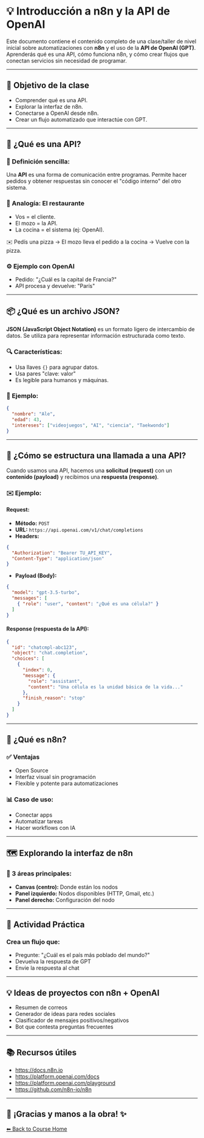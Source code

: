 # 💡 Introducción a n8n y la API de OpenAI

Este documento contiene el contenido completo de una clase/taller de nivel inicial sobre automatizaciones con **n8n** y el uso de la **API de OpenAI (GPT)**. Aprenderás qué es una API, cómo funciona n8n, y cómo crear flujos que conectan servicios sin necesidad de programar.

---

## 🌟 Objetivo de la clase
- Comprender qué es una API.
- Explorar la interfaz de n8n.
- Conectarse a OpenAI desde n8n.
- Crear un flujo automatizado que interactúe con GPT.

---

## 🔌 ¿Qué es una API?

### 📘 Definición sencilla:
Una **API** es una forma de comunicación entre programas. Permite hacer pedidos y obtener respuestas sin conocer el "código interno" del otro sistema.

### 🍼 Analogía: El restaurante
- Vos = el cliente.
- El mozo = la API.
- La cocina = el sistema (ej: OpenAI).

✉️ Pedís una pizza → El mozo lleva el pedido a la cocina → Vuelve con la pizza.

### ⚙️ Ejemplo con OpenAI
- Pedido: "¿Cuál es la capital de Francia?"
- API procesa y devuelve: "París"

---

## 📦 ¿Qué es un archivo JSON?

**JSON (JavaScript Object Notation)** es un formato ligero de intercambio de datos.
Se utiliza para representar información estructurada como texto.

### 🔍 Características:
- Usa llaves `{}` para agrupar datos.
- Usa pares "clave: valor"
- Es legible para humanos y máquinas.

### 🧾 Ejemplo:
```json
{
  "nombre": "Ale",
  "edad": 43,
  "intereses": ["videojuegos", "AI", "ciencia", "Taekwondo"]
}
```

---

## 📡 ¿Cómo se estructura una llamada a una API?

Cuando usamos una API, hacemos una **solicitud (request)** con un **contenido (payload)** y recibimos una **respuesta (response)**.

### ✉️ Ejemplo:
#### Request:
- **Método:** `POST`
- **URL:** `https://api.openai.com/v1/chat/completions`
- **Headers:**
```json
{
  "Authorization": "Bearer TU_API_KEY",
  "Content-Type": "application/json"
}
```
- **Payload (Body):**
```json
{
  "model": "gpt-3.5-turbo",
  "messages": [
    { "role": "user", "content": "¿Qué es una célula?" }
  ]
}
```

#### Response (respuesta de la API):
```json
{
  "id": "chatcmpl-abc123",
  "object": "chat.completion",
  "choices": [
    {
      "index": 0,
      "message": {
        "role": "assistant",
        "content": "Una célula es la unidad básica de la vida..."
      },
      "finish_reason": "stop"
    }
  ]
}
```

---

## 🤖 ¿Qué es n8n?

### ✅ Ventajas
- Open Source
- Interfaz visual sin programación
- Flexible y potente para automatizaciones

### 📊 Caso de uso:
- Conectar apps
- Automatizar tareas
- Hacer workflows con IA

---

## 🗺️ Explorando la interfaz de n8n

### 📌 3 áreas principales:
- **Canvas (centro):** Donde están los nodos
- **Panel izquierdo:** Nodos disponibles (HTTP, Gmail, etc.)
- **Panel derecho:** Configuración del nodo

---


## 🎨 Actividad Práctica

### Crea un flujo que:
- Pregunte: "¿Cuál es el país más poblado del mundo?"
- Devuelva la respuesta de GPT
- Envie la respuesta al chat

---

## 💡 Ideas de proyectos con n8n + OpenAI
- Resumen de correos
- Generador de ideas para redes sociales
- Clasificador de mensajes positivos/negativos
- Bot que contesta preguntas frecuentes

---

## 📚 Recursos útiles
- https://docs.n8n.io
- https://platform.openai.com/docs
- https://platform.openai.com/playground
- https://github.com/n8n-io/n8n

---

## 🚀 ¡Gracias y manos a la obra! ✨

[⬅ Back to Course Home](../../README.md)